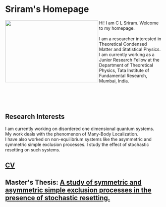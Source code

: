 # Sriram's Homepage
<img align = "left" src="Photo.JPG" width="300" height="200">

Hi! I am C L Sriram. Welcome to my homepage.
<br/><br/>
I am a researcher interested in Theoretical Condensed Matter and Statistical Physics. I am currently working as a Junior Research Fellow at the Department of Theoretical Physics, Tata Institute of Fundamental Research, Mumbai, India.

<br/><br/><br/>
## Research Interests
I am currently working on disordered one dimensional quantum systems. My work deals with the phenomenon of Many-Body Localization. 
<br/>
I have also worked on non-equilibrium systems like the asymmetric and symmetric simple exclusion processes. I study the effect of stochastic resetting on such systems. 

## [CV](https://github.com/clsriram/clsriram.github.io/blob/master/CV.pdf)
 
## Master's Thesis: [A study of symmetric and asymmetric simple exclusion processes in the presence of stochastic resetting.](https://github.com/clsriram/clsriram.github.io/blob/master/Project_Report.pdf)
